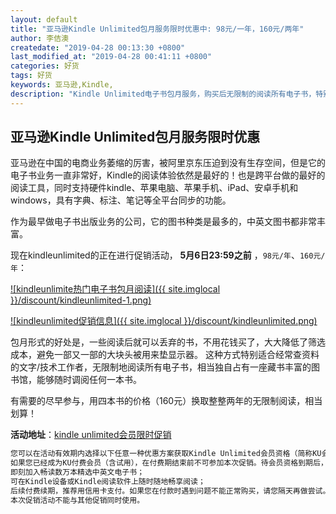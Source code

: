 ```yaml
---
layout: default
title: "亚马逊Kindle Unlimited包月服务限时优惠中: 98元/一年，160元/两年"
author: 李佶澳
createdate: "2019-04-28 00:13:30 +0800"
last_modified_at: "2019-04-28 00:41:11 +0800"
categories: 好货
tags: 好货
keywords: 亚马逊,Kindle,
description: "Kindle Unlimited电子书包月服务，购买后无限制的阅读所有电子书，特别适合大量阅读者"
---
```


## 亚马逊Kindle Unlimited包月服务限时优惠

亚马逊在中国的电商业务萎缩的厉害，被阿里京东压迫到没有生存空间，但是它的电子书业务一直非常好，Kindle的阅读体验依然是最好的！也是跨平台做的最好的阅读工具，同时支持硬件kindle、苹果电脑、苹果手机、iPad、安卓手机和windows，具有字典、标注、笔记等全平台同步的功能。

作为最早做电子书出版业务的公司，它的图书种类是最多的，中英文图书都非常丰富。

现在kindleunlimited的正在进行促销活动， **5月6日23:59之前** ，`98元/年`、`160元/年`：

[![kindleunlimite热门电子书包月阅读]({{ site.imglocal }}/discount/kindleunlimited-1.png)](https://www.amazon.cn/b/ref=nav_custrec_signin?ie=UTF8&node=1337022071&tag=znrio-23&)

[![kindleunlimited促销信息]({{ site.imglocal }}/discount/kindleunlimited.png)](https://www.amazon.cn/b/ref=nav_custrec_signin?ie=UTF8&node=1337022071&tag=znrio-23&)

包月形式的好处是，一些阅读后就可以丢弃的书，不用花钱买了，大大降低了筛选成本，避免一部又一部的大块头被用来垫显示器。
这种方式特别适合经常查资料的文字/技术工作者，无限制地阅读所有电子书，相当独自占有一座藏书丰富的图书馆，能够随时调阅任何一本书。

有需要的尽早参与，用四本书的价格（160元）换取整整两年的无限制阅读，相当划算！

**活动地址**：[kindle unlimited会员限时促销](https://www.amazon.cn/b/ref=nav_custrec_signin?ie=UTF8&node=1337022071&tag=znrio-23&)

```sh
您可以在活动有效期内选择以下任意一种优惠方案获取Kindle Unlimited会员资格（简称KU会员资格）；
如果您已经成为KU付费会员（含试用），在付费期结束前不可参加本次促销。待会员资格到期后，可按照实时价格充值续期；
即刻加入畅读数万本精选中英文电子书；
可在Kindle设备或Kindle阅读软件上随时随地畅享阅读；
后续付费续期，推荐用信用卡支付。如果您在付款时遇到问题不能正常购买，请您隔天再做尝试。
本次促销活动不能与其他促销同时使用。
```
